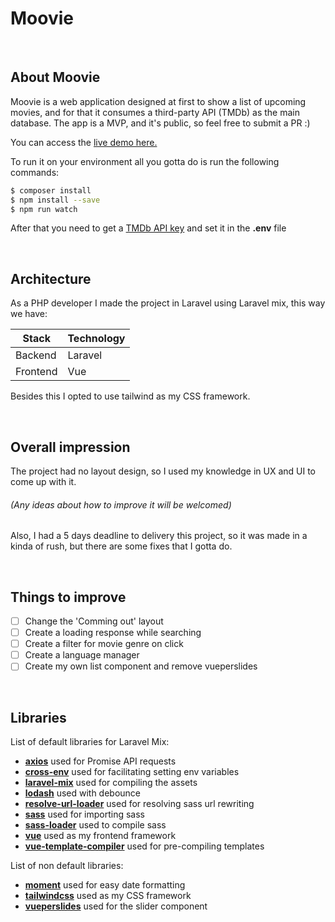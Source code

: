 # Moovie
<br>

## About Moovie
Moovie is a web application designed at first to show a list of upcoming movies,
and for that it consumes a third-party API (TMDb) as the main database.
The app is a MVP, and it's public, so feel free to submit a PR :)
<br>

You can access the [live demo here.](https://upcomingmoovie.herokuapp.com)
<br>

To run it on your environment all you gotta do is run the following commands: 
```bash
$ composer install
$ npm install --save
$ npm run watch
```
After that you need to get a [TMDb API key](https://developers.themoviedb.org/3/getting-started/introduction) and set it in the **.env** file

<br>

## Architecture
As a PHP developer I made the project in Laravel using Laravel mix, this way we have:

| Stack    | Technology |
| -------- | ---------- |
| Backend  | Laravel    |
| Frontend | Vue        |

Besides this I opted to use tailwind as my CSS framework.

<br>

## Overall impression
The project had no layout design, so I used my knowledge in UX and UI to come up with it.
###### *(Any ideas about how to improve it will be welcomed)*
Also, I had a 5 days deadline to delivery this project, so it was made in a kinda of rush, but there are some fixes that I gotta do.

<br>

## Things to improve
- [ ] Change the 'Comming out' layout
- [ ] Create a loading response while searching
- [ ] Create a filter for movie genre on click
- [ ] Create a language manager
- [ ] Create my own list component and remove vueperslides

<br>

## Libraries
List of default libraries for Laravel Mix:

- **[axios](https://github.com/axios/axios)** used for Promise API requests
- **[cross-env](https://github.com/kentcdodds/cross-env)** used for facilitating setting env variables
- **[laravel-mix](https://github.com/JeffreyWay/laravel-mix)** used for compiling the assets
- **[lodash](https://github.com/lodash/lodash)** used with debounce
- **[resolve-url-loader](https://github.com/bholloway/resolve-url-loader)** used for resolving sass url rewriting 
- **[sass](https://github.com/sass/dart-sass)** used for importing sass
- **[sass-loader](https://github.com/webpack-contrib/sass-loader)** used to compile sass
- **[vue](https://github.com/vuejs/vue)** used as my frontend framework
- **[vue-template-compiler](https://github.com/vuejs/vue)** used for pre-compiling templates

List of non default libraries:
- **[moment](https://github.com/moment/moment)** used for easy date formatting
- **[tailwindcss](https://github.com/tailwindcss/tailwindcss)** used as my CSS framework
- **[vueperslides](https://github.com/antoniandre/vueper-slides)** used for the slider component
